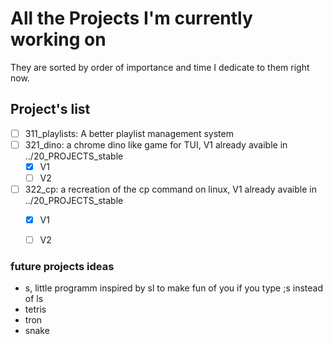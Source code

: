 # All the Projects I'm currently working on

They are sorted by order of importance and time I dedicate to them right now.

## Project's list 
 + [ ] 311_playlists: A better playlist management system
 + [ ] 321_dino: a chrome dino like game for TUI, V1 already avaible in ../20_PROJECTS_stable
   + [x] V1
   + [ ] V2
 + [ ] 322_cp: a recreation of the cp command on linux, V1 already avaible in ../20_PROJECTS_stable
   + [x] V1
   + [ ] V2


### future projects ideas
- s, little programm inspired by sl to make fun of you if you type ;s instead of ls
- tetris
- tron
- snake
